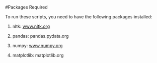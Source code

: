 #Packages Required

To run these scripts, you need to have the following packages installed: 

1) nltk: www.nltk.org

2) pandas: pandas.pydata.org

3) numpy: www.numpy.org

4) matplotlib: matplotlib.org
